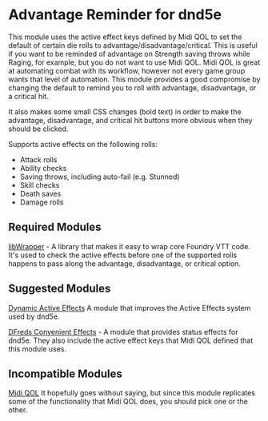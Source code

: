 # Advantage Reminder for dnd5e

This module uses the active effect keys defined by Midi QOL to set the default of certain die rolls to advantage/disadvantage/critical. This is useful if you want to be reminded of advantage on Strength saving throws while Raging, for example, but you do not want to use Midi QOL. Midi QOL is great at automating combat with its workflow, however not every game group wants that level of automation. This module provides a good compromise by changing the default to remind you to roll with advantage, disadvantage, or a critical hit.

It also makes some small CSS changes (bold text) in order to make the advantage, disadvantage, and critical hit buttons more obvious when they should be clicked.

Supports active effects on the following rolls:

* Attack rolls
* Ability checks
* Saving throws, including auto-fail (e.g. Stunned)
* Skill checks
* Death saves
* Damage rolls

## Required Modules

[libWrapper](https://foundryvtt.com/packages/lib-wrapper) - A library that makes it easy to wrap core Foundry VTT code. It's used to check the active effects before one of the supported rolls happens to pass along the advantage, disadvantage, or critical option.

## Suggested Modules

[Dynamic Active Effects](https://foundryvtt.com/packages/dae) A module that improves the Active Effects system used by dnd5e.

[DFreds Convenient Effects](https://foundryvtt.com/packages/dfreds-convenient-effects) - A module that provides status effects for dnd5e. They also include the active effect keys that Midi QOL defined that this module uses.

## Incompatible Modules

[Midi QOL](https://foundryvtt.com/packages/midi-qol) It hopefully goes without saying, but since this module replicates some of the functionality that Midi QOL does, you should pick one or the other.
